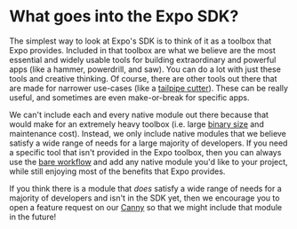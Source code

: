 # What goes into the Expo SDK?

The simplest way to look at Expo's SDK is to think of it as a toolbox that Expo provides. Included in that toolbox are what we believe are the most essential and widely usable tools for building extraordinary and powerful apps (like a hammer, powerdrill, and saw). You can do a lot with just these tools and creative thinking. Of course, there are other tools out there that are made for narrower use-cases (like a [tailpipe cutter](https://www.amazon.com/OEMTOOLS-27045-Tailpipe-Cutter/dp/B004FELJ20)). These can be really useful, and sometimes are even make-or-break for specific apps.

We can't include each and every native module out there because that would make for an extremely heavy toolbox (i.e. large [binary size](http://expo.fyi/managed-app-size) and maintenance cost). Instead, we only include native modules that we believe satisfy a wide range of needs for a large majority of developers. If you need a specific tool that isn't provided in the Expo toolbox, then you can always use the [bare workflow](../../workflow/customizing/) and add any native module you'd like to your project, while still enjoying most of the benefits that Expo provides.

If you think there is a module that _does_ satisfy a wide range of needs for a majority of developers and isn't in the SDK yet, then we encourage you to open a feature request on our [Canny](https://expo.canny.io/feature-requests) so that we might include that module in the future!
